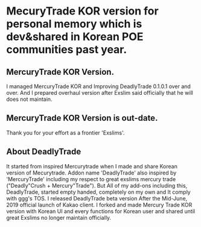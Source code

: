 # MecuryTrade KOR version for personal memory which is dev&shared in Korean POE communities past year.

## MercuryTrade KOR Version.
I managed MercuryTrade KOR and Improving DeadlyTrade 0.1.0.1 over and over. And I prepared overhaul version after Exslim said officially that he will does not maintain.

## MercuryTrade KOR Version is out-date.
Thank you for your effort as a frontier 'Exslims'.

## About DeadlyTrade
It started from inspired Mercurytrade when I made and share Korean version of Mecurytrade. Addon name 'DeadlyTrade' also inspired by 'MercuryTrade' including my respect to great exslims mercury trade ("Deadly"Crush + Mercury"Trade"). But All of my add-ons including this, DeadlyTrade, started empty handed, completely on my own and It comply with ggg's TOS.  I released DeadlyTrade beta version After the Mid-June, 2019 official launch of Kakao client. I forked and made Mercury Trade KOR version with Korean UI and every functions for Korean user and shared until great Exslims no longer maintain officially. 
